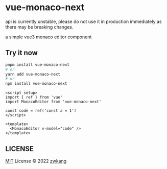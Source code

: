# vue-monaco-next

api is currently unstable, please do not use it in production immediately as there may be breaking changes.

a simple vue3 monaco editor component

## Try it now

```bash
pnpm install vue-monaco-next
# or
yarn add vue-monaco-next
# or
npm install vue-monaco-next
```

```vue
<script setup>
import { ref } from 'vue'
import MonacoEditor from 'vue-monaco-next'

const code = ref('const a = 1')
</script>

<template>
  <MonacoEditor v-model="code" />
</template>
```

## LICENSE

[MIT](./LICENSE) License © 2022 [zwkang](https://github.com/zwkang)
